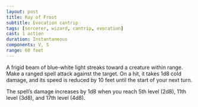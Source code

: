 ```yaml
---
layout: post
title: Ray of Frost
subtitle: Evocation cantrip
tags: [sorcerer, wizard, cantrip, evocation]
cast: 1 action
duration: Instantaneous
components: V, S
range: 60 feet
---
```

A frigid beam of blue-white light streaks toward a creature within range. Make a ranged spell attack against the target. On a hit, it takes 1d8 cold damage, and its speed is reduced by 10 feet until the start of your next turn.

The spell’s damage increases by 1d8 when you reach 5th level (2d8), 11th level (3d8), and 17th level (4d8).